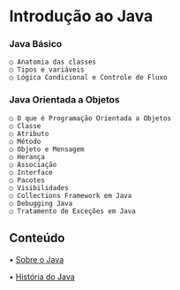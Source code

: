 # Introdução ao Java
### Java Básico 

    ○ Anatomia das classes
    ○ Tipos e variáveis
    ○ Lógica Condicional e Controle de Fluxo

### Java Orientada a Objetos
```
○ O que é Programação Orientada a Objetos
○ Classe
○ Atributo
○ Método
○ Objeto e Mensagem
○ Herança
○ Associação
○ Interface
○ Pacotes
○ Visibilidades
○ Collections Framework em Java
○ Debugging Java
○ Tratamento de Exceções em Java

```




## Conteúdo

• [Sobre o Java](https://glysns.gitbook.io/java-basico/)

• [História do Java](https://www.youtube.com/watch?v=sTX0UEplF54&list=PLHz_AreHm4dkI2ZdjTwZA4mPMxWTfNSpR&ab_channel=CursoemV%C3%ADdeo)

